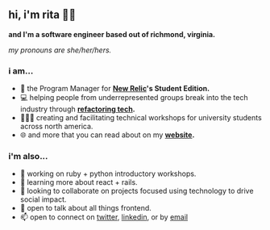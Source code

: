 ## hi, i'm rita 👋🏾

**and I'm a software engineer based out of richmond, virginia.**

*my pronouns are she/her/hers.*

### i am...
* 🏢 the Program Manager for **[New Relic](https://newrelic.com)'s Student Edition.**
* 💻 helping people from underrepresented groups break into the tech industry through **[refactoring tech](https://refactoring.tech).**
* 👩🏾‍🏫 creating and facilitating technical workshops for university students across north america.
* 🌐 and more that you can read about on my **[website](https://rhcreative.me).**

### i'm also...

- 🔭 working on ruby + python introductory workshops.
- 🌱 learning more about react + rails.
- 👯 looking to collaborate on projects focused using technology to drive social impact.
- 💬 open to talk about all things frontend.
- 📫 open to connect on [twitter](https://twitter.com/ritarenee15), [linkedin](https://linkedin.com/in/rita-hill), or by [email](mailto:rita@rhcreative.me)

